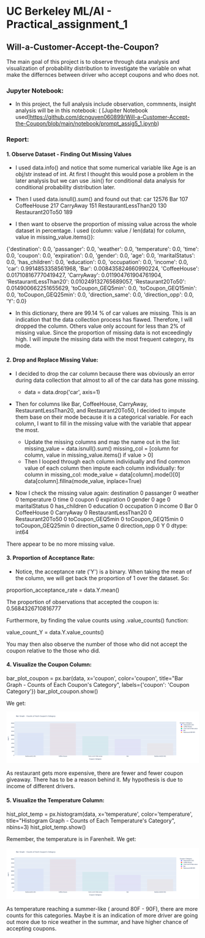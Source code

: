 # UC Berkeley ML/AI - Practical_assignment_1
## Will-a-Customer-Accept-the-Coupon?

The main goal of this project is to observe through data analysis and visualization of probability distribution to investigate the variable on what make the differnces between driver who accept coupons and who does not.

### Jupyter Notebook:
- In this project, the full analysis include observation, commnents, insight analysis will be in this notebook:
    ( [Jupiter Notebook used]https://github.com/dcnguyen060899/Will-a-Customer-Accept-the-Coupon/blob/main/notebook/prompt_assig5_1.ipynb)

### Report:

#### 1. Observe Dataset - Finding  Out Missing Values
- I used data.info() and notice that some numerical variable like Age is an obj/str instead of int. At first I thought this would pose a problem in the later analysis but we can use .isin() for conditional data analysis for conditional probability distribution later.
- Then I used data.isnull().sum() and found out that:
car                     12576
Bar                       107
CoffeeHouse               217
CarryAway                 151
RestaurantLessThan20      130
Restaurant20To50          189

- I then want to observe the proportion of missing value across the whole dataset in percentage. I used {column: value / len(data) for column, value in missing_value.items()}:

{'destination': 0.0,
 'passanger': 0.0,
 'weather': 0.0,
 'temperature': 0.0,
 'time': 0.0,
 'coupon': 0.0,
 'expiration': 0.0,
 'gender': 0.0,
 'age': 0.0,
 'maritalStatus': 0.0,
 'has_children': 0.0,
 'education': 0.0,
 'occupation': 0.0,
 'income': 0.0,
 'car': 0.9914853358561968,
 'Bar': 0.008435824660990224,
 'CoffeeHouse': 0.017108167770419427,
 'CarryAway': 0.011904761904761904,
 'RestaurantLessThan20': 0.010249132765689057,
 'Restaurant20To50': 0.014900662251655629,
 'toCoupon_GEQ5min': 0.0,
 'toCoupon_GEQ15min': 0.0,
 'toCoupon_GEQ25min': 0.0,
 'direction_same': 0.0,
 'direction_opp': 0.0,
 'Y': 0.0}

- In this dictionary, there are 99.14 % of car values are missing. This is an indication that the data collection process has flawed. Therefore, I will dropped the column. Others value only account for less than 2% of missing value. Since the proportion of missing data is not exceedingly high. I will impute the missing data with the most frequent category, its mode.

#### 2. Drop and Replace Missing Value:
- I decided to drop the car column because there was obviously an error during data collection that almost to all of the car data has gone missing.
  - data = data.drop('car', axis=1)

- Then for columns like Bar, CoffeeHouse, CarryAway, RestaurantLessThan20, and Restaurant20To50, I decided to impute them base on their mode because it is a categorical variable. For each column, I want to fill in the missing value with the variable that appear the most.
  - Update the missing columns and map the name out in the list:
    missing_value = data.isnull().sum()
    missing_col = [column for column, value in missing_value.items() if value > 0]
  - Then I looped through each column individually and find common value of each column then impute each column individually:
    for column in missing_col:
      mode_value = data[column].mode()[0]
      data[column].fillna(mode_value, inplace=True)
      
- Now I check the missing value again:
destination             0
passanger               0
weather                 0
temperature             0
time                    0
coupon                  0
expiration              0
gender                  0
age                     0
maritalStatus           0
has_children            0
education               0
occupation              0
income                  0
Bar                     0
CoffeeHouse             0
CarryAway               0
RestaurantLessThan20    0
Restaurant20To50        0
toCoupon_GEQ5min        0
toCoupon_GEQ15min       0
toCoupon_GEQ25min       0
direction_same          0
direction_opp           0
Y                       0
dtype: int64

There appear to be no more missing value.

#### 3. Proportion of Acceptance Rate:
- Notice, the acceptance rate ('Y') is a binary. When taking the mean of the column, we will get back the proportion of 1 over the dataset. So:

proportion_acceptance_rate = data.Y.mean()

The proportion of observations that accepted the coupon is: 0.5684326710816777

Furthermore, by finding the value counts using .value_counts() function:

value_count_Y = data.Y.value_counts()

You may then also observe the number of those who did not accept the coupon relative to the those who did.

#### 4. Visualize the Coupon Column:

bar_plot_coupon = px.bar(data, x='coupon', color='coupon', title="Bar Graph - Counts of Each Coupon's Category", labels={'coupon': 'Coupon Category'})
bar_plot_coupon.show()

We get:

![](images/counts_of_each_coupons_category.png)

As restaurant gets more expensive, there are fewer and fewer coupon giveaway. There has to be a reason behind it. My hypothesis is due to income of different drivers.

#### 5. Visualize the Temperature Column:
hist_plot_temp = px.histogram(data, x='temperature', color='temperature', title="Histogram Graph - Counts of Each Temperature's Category", nbins=3)
hist_plot_temp.show()

Remember, the temperature is in Farenheit. We get:

![](images/countsofeachcouponscategory.png)

As temperature reaching a summer-like ( around 80F - 90F), there are more counts for this categories. Maybe it is an indication of more driver are going out more due to nice weather in the summar, and have higher chance of accepting coupons.

